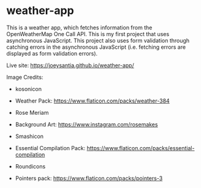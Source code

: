 # weather-app

This is a weather app, which fetches information from the OpenWeatherMap One Call API. This is my first project that uses asynchronous JavaScript. This project also uses form validation through catching errors in the asynchronous JavaScript (i.e. fetching errors are displayed as form validation errors). 

Live site: https://joeysantia.github.io/weather-app/

Image Credits:
* kosonicon
 - Weather Pack: https://www.flaticon.com/packs/weather-384
* Rose Meriam
 - Background Art: https://www.instagram.com/rosemakes
* Smashicon
 - Essential Compilation Pack: https://www.flaticon.com/packs/essential-compilation
* Roundicons
 - Pointers pack: https://www.flaticon.com/packs/pointers-3







